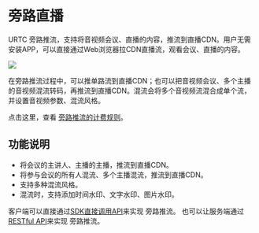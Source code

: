 # 旁路直播

URTC 旁路推流，支持将音视频会议、直播的内容，推流到直播CDN。用户无需安装APP，可以直接通过Web浏览器拉CDN直播流，观看会议、直播的内容。

![](/images/sdk/Video/cdnSteaming.png)

在旁路推流过程中，可以推单路流到直播CDN；也可以把音视频会议、多个主播的音视频混流转码，再推流到直播CDN。混流会将多个音视频流混合成单个流，并设置音视频参数、混流风格。

点击这里，查看 [旁路推流的计费规则](urtc/price)。

## 功能说明

 - 将会议的主讲人、主播的主播，推流到直播CDN。 
 - 将参与会议的所有人混流、多个主播混流，推流到直播CDN。 
 - 支持多种混流风格。 
 - 混流时，支持添加时间水印、文字水印、图片水印。
 
 客户端可以直接通过[SDK直接调用API]()来实现 旁路推流。
 也可以让服务端通过[RESTful API]()来实现 旁路推流。